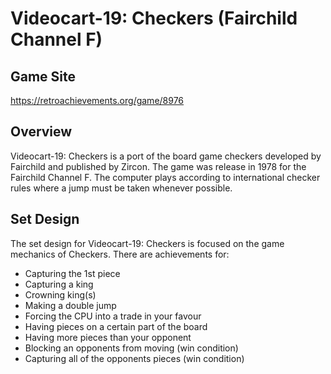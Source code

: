 # Videocart-19: Checkers (Fairchild Channel F)
## Game Site
https://retroachievements.org/game/8976
## Overview
Videocart-19: Checkers is a port of the board game checkers developed by Fairchild and published by Zircon. The game was release in 1978 for the Fairchild Channel F. The computer plays according to international checker rules where a jump must be taken whenever possible.
## Set Design
The set design for Videocart-19: Checkers is focused on the game mechanics of Checkers. There are achievements for:
* Capturing the 1st piece
* Capturing a king
* Crowning king(s)
* Making a double jump
* Forcing the CPU into a trade in your favour
* Having pieces on a certain part of the board
* Having more pieces than your opponent
* Blocking an opponents from moving (win condition)
* Capturing all of the opponents pieces (win condition)